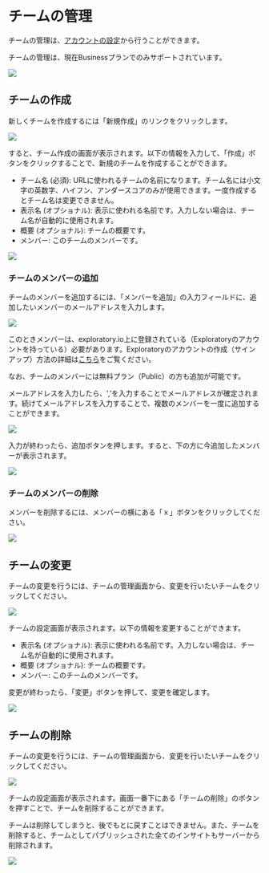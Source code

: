 # チームの管理

チームの管理は、[アカウントの設定](https://exploratory.io/account/settings)から行うことができます。

チームの管理は、現在Businessプランでのみサポートされています。

![](images/ja1.png)

## チームの作成

新しくチームを作成するには「新規作成」のリンクをクリックします。

![](images/ja2.png)

すると、チーム作成の画面が表示されます。以下の情報を入力して、「作成」ボタンをクリックすることで、新規のチームを作成することができます。

* チーム名 (必須): URLに使われるチームの名前になります。チーム名には小文字の英数字、ハイフン、アンダースコアのみが使用できます。一度作成するとチーム名は変更できません。
* 表示名 (オプショナル): 表示に使われる名前です。入力しない場合は、チーム名が自動的に使用されます。
* 概要 (オプショナル): チームの概要です。
* メンバー: このチームのメンバーです。

![](images/ja3.png)

### チームのメンバーの追加

チームのメンバーを追加するには、「メンバーを追加」の入力フィールドに、追加したいメンバーのメールアドレスを入力します。

![](images/ja4.png)

このときメンバーは、exploratory.io上に登録されている（Exploratoryのアカウントを持っている）必要があります。Exploratoryのアカウントの作成（サインアップ）方法の詳細は[こちら](https://exploratory.io/note/exploratory/Exploratory-Tue5umi8)をご覧ください。

なお、チームのメンバーには無料プラン（Public）の方も追加が可能です。

メールアドレスを入力したら、','を入力することでメールアドレスが確定されます。続けてメールアドレスを入力することで、複数のメンバーを一度に追加することができます。

![](images/ja5.png)

入力が終わったら、追加ボタンを押します。すると、下の方に今追加したメンバーが表示されます。

![](images/ja6.png)


### チームのメンバーの削除

メンバーを削除するには、メンバーの横にある「ｘ」ボタンをクリックしてください。


![](images/ja7.png)



## チームの変更

チームの変更を行うには、チームの管理画面から、変更を行いたいチームをクリックしてください。


![](images/ja10.png)


チームの設定画面が表示されます。以下の情報を変更することができます。

* 表示名 (オプショナル): 表示に使われる名前です。入力しない場合は、チーム名が自動的に使用されます。
* 概要 (オプショナル): チームの概要です。
* メンバー: このチームのメンバーです。

変更が終わったら、「変更」ボタンを押して、変更を確定します。

![](images/ja8.png)



## チームの削除

チームの変更を行うには、チームの管理画面から、変更を行いたいチームをクリックしてください。


![](images/ja10.png)


チームの設定画面が表示されます。画面一番下にある「チームの削除」のボタンを押すことで、チームを削除することができます。

チームは削除してしまうと、後でもとに戻すことはできません。また、チームを削除すると、チームとしてパブリッシュされた全てのインサイトもサーバーから削除されます。

![](images/ja9.png)
